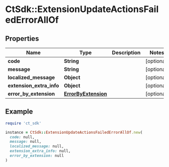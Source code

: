 # CtSdk::ExtensionUpdateActionsFailedErrorAllOf

## Properties

| Name | Type | Description | Notes |
| ---- | ---- | ----------- | ----- |
| **code** | **String** |  | [optional] |
| **message** | **String** |  | [optional] |
| **localized_message** | **Object** |  | [optional] |
| **extension_extra_info** | **Object** |  | [optional] |
| **error_by_extension** | [**ErrorByExtension**](ErrorByExtension.md) |  | [optional] |

## Example

```ruby
require 'ct_sdk'

instance = CtSdk::ExtensionUpdateActionsFailedErrorAllOf.new(
  code: null,
  message: null,
  localized_message: null,
  extension_extra_info: null,
  error_by_extension: null
)
```

